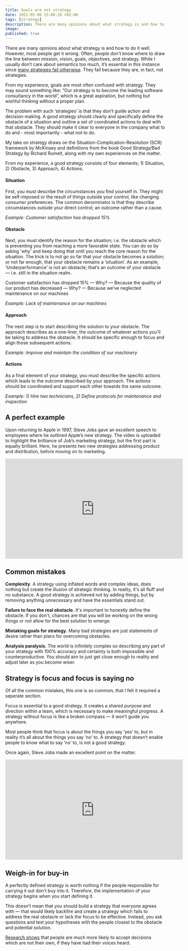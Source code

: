 ```yaml
---
title: Goals are not strategy
date: 2022-05-06 15:06:10 +02:00
tags: [strategy]
description: There are many opinions about what strategy is and how to do it well. However, most people get it wrong. A good strategy should clearly and specifically define the obstacle of a situation and outline a set of coordinated actions to deal with that obstacle.
image:
published: true
---
```


There are many opinions about what strategy is and how to do it well. However, most people get it wrong. Often, people don’t know where to draw the line between mission, vision, goals, objectives, and strategy. While I usually don’t care about semantics too much, it’s essential in this instance since [many strategies fail otherwise](https://hbr.org/2017/11/many-strategies-fail-because-theyre-not-actually-strategies). They fail because they are, in fact, not strategies.

From my experience, goals are most often confused with strategy. They may sound something like: “Our strategy is to become the leading software consultancy in the world”, which is a great aspiration, but nothing but wishful thinking without a proper plan. 

The problem with such ‘strategies’ is that they don’t guide action and decision-making. A good strategy should clearly and specifically define the obstacle of a situation and outline a set of coordinated actions to deal with that obstacle. They should make it clear to everyone in the company what to do and - most importantly - what not to do.

My take on strategy draws on the Situation-Complication-Resolution (SCR) framework by McKinsey and definitions from the book Good Strategy/Bad Strategy by Richard Rumelt, along with my own experiences on the matter. 

From my experience, a good strategy consists of four elements; 1) Situation, 2) Obstacle, 3) Approach, 4) Actions.


#### Situation 
First, you must describe the circumstances you find yourself in. They might be self-imposed or the result of things outside your control, like changing consumer preferences. The common denominator is that they describe circumstances outside your direct control; an outcome rather than a cause.

*Example: Customer satisfaction has dropped 15%*


#### Obstacle
Next, you must identify the reason for the situation; i.e. the obstacle which is preventing you from reaching a more favorable state. You can do so by asking 'why' and keep doing that until you reach the core reason for the situation. The trick is to not go so far that your obstacle becomes a solution; or not far enough, that your obstacle remains a ‘situation’. As an example, ‘Underperformance’ is not an obstacle; that’s an outcome of your obstacle — i.e. still in the situation realm.

Customer satisfaction has dropped 15% — Why? — Because the quality of our product has decreased — Why? — Because we’ve neglected maintenance on our machines

*Example: Lack of maintenance on our machines*


#### Approach 
The next step is to start describing the solution to your obstacle. The approach describes as a one-liner, the outcome of whatever actions you'll be taking to address the obstacle. It should be specific enough to focus and align those subsequent actions.

*Example: Improve and maintain the condition of our machinery*


#### Actions 
As a final element of your strategy, you must describe the specific actions which leads to the outcome described by your approach. The actions should be coordinated and support each other towards the same outcome.

*Example: 1) Hire two technicians, 2) Define protocols for maintenance and inspection*


## A perfect example

Upon returning to Apple in 1997, Steve Jobs gave an excellent speech to employees where he outlined Apple’s new strategy. The video is uploaded to highlight the brilliance of Job’s marketing strategy, but the first part is equally brilliant. Here, he presents two new strategies addressing product and distribution, before moving on to marketing. 

<iframe width="560" height="315" src="https://www.youtube.com/embed/MrZKoWgcZVg" title="YouTube video player" frameborder="0" allow="accelerometer; autoplay; clipboard-write; encrypted-media; gyroscope; picture-in-picture" allowfullscreen></iframe>


## Common mistakes

**Complexity**. A strategy using inflated words and complex ideas, does nothing but create the illusion of strategic thinking. In reality, it's all fluff and no substance. A good strategy is achieved not by adding things, but by removing anything unnecessary and have the essentials stand out.

**Failure to face the real obstacle.** It's important to honestly define the obstacle. If you don't, chances are that you will be working on the wrong things or not allow for the best solution to emerge.

**Mistaking goals for strategy.** Many bad strategies are just statements of desire rather than plans for overcoming obstacles.

**Analysis paralysis.** The world is infinitely complex so describing any part of your strategy with 100% accuracy and certainty is both impossible and counterproductive. You should aim to just get close enough to reality and adjust later as you become wiser.


## Strategy is focus and focus is saying no

Of all the common mistakes, this one is so common, that I felt it required a seperate section.

Focus is essential to a good strategy. It creates a shared purpose and direction within a team, which is necessary to make meaningful progress. A strategy without focus is like a broken compass — it won’t guide you anywhere. 

Most people think that focus is about the things you say ‘yes’ to, but in reality it’s all about the things you say ‘no’ to. A strategy that doesn’t enable people to know what to say ‘no’ to, is not a good strategy.

Once again, Steve Jobs made an excellent point on the matter.

<iframe width="560" height="315" src="https://www.youtube.com/embed/H8eP99neOVs" title="YouTube video player" frameborder="0" allow="accelerometer; autoplay; clipboard-write; encrypted-media; gyroscope; picture-in-picture" allowfullscreen></iframe>

## Weigh-in for buy-in

A perfectly defined strategy is worth nothing if the people responsible for carrying it out don't buy into it. Therefore, the implementation of your strategy begins when you start defining it. 

This doesn’t mean that you should build a strategy that everyone agrees with — that would likely backfire and create a strategy which fails to address the real obstacle or lack the focus to be effective. Instead, you ask questions and test your hypotheses with the people closest to the obstacle and potential solution. 

[Research shows](https://hbr.org/2003/01/fair-process-managing-in-the-knowledge-economy ) that people are much more likely to accept decisions which are not their own, if they have had their voices heard.
